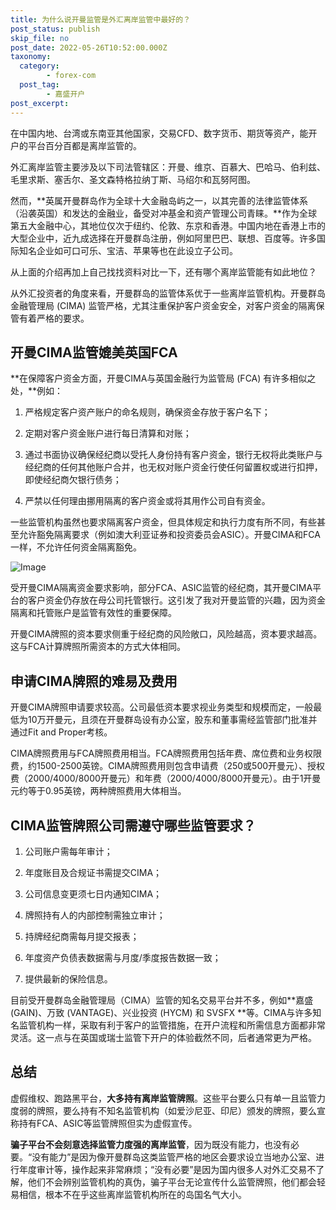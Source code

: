 ```yaml
---
title: 为什么说开曼监管是外汇离岸监管中最好的？
post_status: publish
skip_file: no
post_date: 2022-05-26T10:52:00.000Z
taxonomy:
  category:
        - forex-com
  post_tag:
        - 嘉盛开户
post_excerpt: 
---
```

在中国内地、台湾或东南亚其他国家，交易CFD、数字货币、期货等资产，能开户的平台百分百都是离岸监管的。

外汇离岸监管主要涉及以下司法管辖区：开曼、维京、百慕大、巴哈马、伯利兹、毛里求斯、塞舌尔、圣文森特格拉纳丁斯、马绍尔和瓦努阿图。

然而，**英属开曼群岛作为全球十大金融岛屿之一，以其完善的法律监管体系（沿袭英国）和发达的金融业，备受对冲基金和资产管理公司青睐。**作为全球第五大金融中心，其地位仅次于纽约、伦敦、东京和香港。中国内地在香港上市的大型企业中，近九成选择在开曼群岛注册，例如阿里巴巴、联想、百度等。许多国际知名企业如可口可乐、宝洁、苹果等也在此设立子公司。

从上面的介绍再加上自己找找资料对比一下，还有哪个离岸监管能有如此地位？

从外汇投资者的角度来看，开曼群岛的监管体系优于一些离岸监管机构。开曼群岛金融管理局 (CIMA) 监管严格，尤其注重保护客户资金安全，对客户资金的隔离保管有着严格的要求。

## 开曼CIMA监管媲美英国FCA

**在保障客户资金方面，开曼CIMA与英国金融行为监管局 (FCA) 有许多相似之处，**例如：

1. 严格规定客户资产账户的命名规则，确保资金存放于客户名下；

1. 定期对客户资金账户进行每日清算和对账；

1. 通过书面协议确保经纪商以受托人身份持有客户资金，银行无权将此类账户与经纪商的任何其他账户合并，也无权对账户资金行使任何留置权或进行扣押，即使经纪商欠银行债务；

1. 严禁以任何理由挪用隔离的客户资金或将其用作公司自有资金。

一些监管机构虽然也要求隔离客户资金，但具体规定和执行力度有所不同，有些甚至允许豁免隔离要求（例如澳大利亚证券和投资委员会ASIC）。开曼CIMA和FCA一样，不允许任何资金隔离豁免。

![Image](https://prod-files-secure.s3.us-west-2.amazonaws.com/39ed1227-6d7d-4570-be36-9ccd4a2c4241/bd849744-3fcb-4a37-8312-357962c8f065/image.png?X-Amz-Algorithm=AWS4-HMAC-SHA256&X-Amz-Content-Sha256=UNSIGNED-PAYLOAD&X-Amz-Credential=ASIAZI2LB466ZIBSXXFO%2F20251004%2Fus-west-2%2Fs3%2Faws4_request&X-Amz-Date=20251004T041338Z&X-Amz-Expires=3600&X-Amz-Security-Token=IQoJb3JpZ2luX2VjELv%2F%2F%2F%2F%2F%2F%2F%2F%2F%2FwEaCXVzLXdlc3QtMiJIMEYCIQCXYMrt9JLSKQmjEpaU7jXXtcrKVmWj1TEsITIXT6FwtwIhAIuRadS4rZlQsx9evOGBjKG0YyHHMUi1h%2FsYmrRKj7JNKv8DCFQQABoMNjM3NDIzMTgzODA1IgwJ9v2V%2BUn3S3b8m2Eq3APoB6OKgTmqTe20%2FKVGr%2F9mWn5UFVOgkVlCgr1MtYR%2F60u118ApTzxnzQiXUzsZaSvHlO0VDbsF%2FdqZw9nX1hx%2B7RnMOSK3%2FTaOj2bBQ%2FUJ5XaAl0Fb%2F9Ju0yIOD%2B4pFcKMCLsmgNCoWgb6rSUdAWBhc7I4tB3ECr25t%2FP%2Fv%2BE3O1xqTNpk%2BRthh%2B2EdftNMct5Sz7aWKU3ZZfJbsf6%2BvKZ35P0mO%2BTj1QYsI9t0%2F8pzbymuCGFgLxqXnu5gs7FOPw1Qf67oEbosHE4ZCo4DYb9CDuW1j8I7CGE%2BLO3zvcGzkpwe6V4pdT9fL835z%2Bis1CRjhmOJuarZpnUfwypn5BLgT9G%2FmH9Xkpf0ZMEDjRbgPkC1s43EEnmBELJ%2Be4h6jRXCApwknYnX%2B0%2BeLmkv9WtFXYnyYLTNkFwZTgLq2DLf3NwOm2OC1nni%2B%2Bh6YWflj4EHGS5Xxf6hF07g7xh9T2jxxpHD8qpsNr2OYzCDujHEKk6n%2FvrWRJShr%2F3iCtXx%2FnjpzvseyOP4P95ETGGb9fumFhlS40sJQ1MsisxaNFeiF6XdH2%2BVXYGOhJALC%2FCzga5xM2wxx3EUTp0uFgMF5EK0sffBlpXKimUKn6v5SSJIEcJx6CykvSAianRJTDLoILHBjqkAaM0m2IcIddkcnpKWTZxS67CWIEzPTyL5IVmLavd%2B6m1wH4OoEqsQVDKuC2o36o3cmEdLhKJJKuQd9zlGiafEdgHReQfzi6ThwXxfNdhuIakPW0qfrHXdqRZ1urYlvc6PkJp7RK7r45XgiZ993E3TOzvHyBwyTyCFTJJJMtXmmoD%2F6tnP8c4GJ1KCU%2BAIux%2BQ7mir6HwHs1ajVWnRdEsbqDNjHdA&X-Amz-Signature=5b0b4f10f44e384e6c41398e5ad43e0e437db4f1fe529172568511f783ae7b52&X-Amz-SignedHeaders=host&x-amz-checksum-mode=ENABLED&x-id=GetObject)

受开曼CIMA隔离资金要求影响，部分FCA、ASIC监管的经纪商，其开曼CIMA平台的客户资金仍存放在母公司托管银行。这引发了我对开曼监管的兴趣，因为资金隔离和托管账户是监管有效性的重要保障。

开曼CIMA牌照的资本要求侧重于经纪商的风险敞口，风险越高，资本要求越高。这与FCA计算牌照所需资本的方式大体相同。

## **申请CIMA牌照的难易及费用**

开曼CIMA牌照申请要求较高。公司最低资本要求视业务类型和规模而定，一般最低为10万开曼元，且须在开曼群岛设有办公室，股东和董事需经监管部门批准并通过Fit and Proper考核。

CIMA牌照费用与FCA牌照费用相当。FCA牌照费用包括年费、席位费和业务权限费，约1500-2500英镑。CIMA牌照费用则包含申请费（250或500开曼元）、授权费（2000/4000/8000开曼元）和年费（2000/4000/8000开曼元）。由于1开曼元约等于0.95英镑，两种牌照费用大体相当。

## CIMA监管牌照公司需遵守哪些监管要求？

1. 公司账户需每年审计；

1. 年度账目及合规证书需提交CIMA；

1. 公司信息变更须七日内通知CIMA；

1. 牌照持有人的内部控制需独立审计；

1. 持牌经纪商需每月提交报表；

1. 年度资产负债表数据需与月度/季度报告数据一致；

1. 提供最新的保险信息。

目前受开曼群岛金融管理局（CIMA）监管的知名交易平台并不多，例如**嘉盛 (GAIN)、万致 (VANTAGE)、兴业投资 (HYCM) 和 SVSFX **等。CIMA与许多知名监管机构一样，采取有利于客户的监管措施，在开户流程和所需信息方面都非常灵活。这一点与在英国或瑞士监管下开户的体验截然不同，后者通常更为严格。

## 总结

虚假维权、跑路黑平台，**大多持有离岸监管牌照**。这些平台要么只有单一且监管力度弱的牌照，要么持有不知名监管机构（如爱沙尼亚、印尼）颁发的牌照，要么宣称持有FCA、ASIC等监管牌照但实为虚假宣传。

**骗子平台不会刻意选择监管力度强的离岸监管**，因为既没有能力，也没有必要。“没有能力”是因为像开曼群岛这类监管严格的地区会要求设立当地办公室、进行年度审计等，操作起来非常麻烦；“没有必要”是因为国内很多人对外汇交易不了解，他们不会辨别监管机构的真伪，骗子平台无论宣传什么监管牌照，他们都会轻易相信，根本不在乎这些离岸监管机构所在的岛国名气大小。